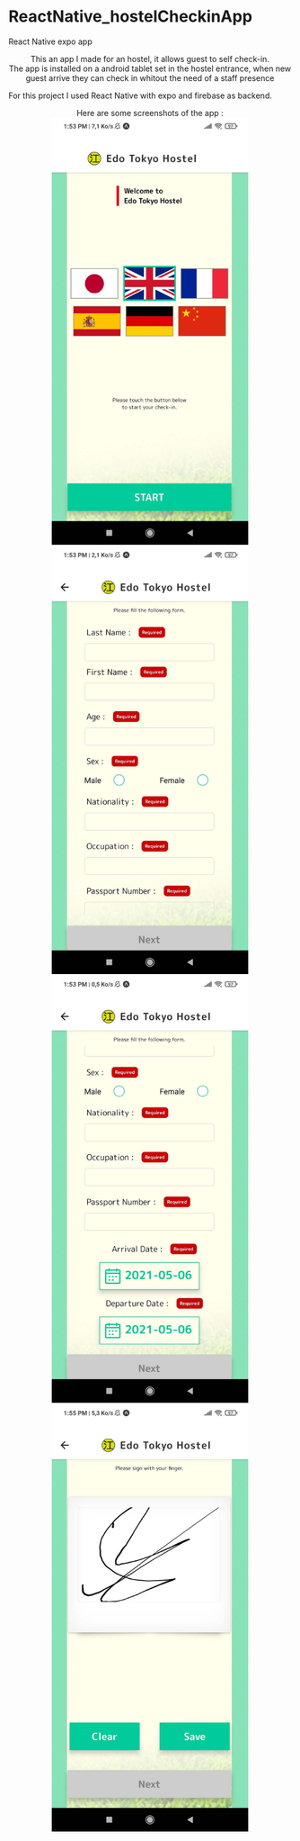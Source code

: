 # ReactNative_hostelCheckinApp
React Native expo app
<p align="center">
  This an app I made for an hostel, it allows guest to self check-in.<br>
  The app is installed on a android tablet set in the hostel entrance, when new guest arrive they can check in whitout the need of a staff presence
</p>
<p>
  For this project I used React Native with expo and firebase as backend.
</p>
<p align="center">
  Here are some screenshots of the app :<br>
  <img src="https://github.com/GrandChefDotKong/ReactNative_hostelCheckinApp/blob/main/screenshots/menu.jpg?raw=true" width="350" title="hover text">
  <img src="https://github.com/GrandChefDotKong/ReactNative_hostelCheckinApp/blob/main/screenshots/form1.jpg?raw=true" width="350" title="hover text">
  <img src="https://github.com/GrandChefDotKong/ReactNative_hostelCheckinApp/blob/main/screenshots/form2.jpg?raw=true" width="350" title="hover text">
  <img src="https://github.com/GrandChefDotKong/ReactNative_hostelCheckinApp/blob/main/screenshots/signature.jpg?raw=true" width="350" title="hover text">
</p
